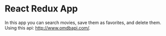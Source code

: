 # React Redux App

In this app you can search movies, save them as favorites, and delete them. Using this api: http://www.omdbapi.com/.